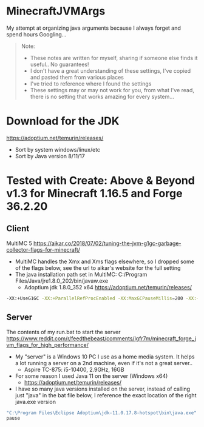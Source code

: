 # MinecraftJVMArgs
My attempt at organizing java arguments because I always forget and spend hours Googling...

> Note:
> + These notes are written for myself, sharing if someone else finds it useful.. No guarantees!
> + I don't have a great understanding of these settings, I've copied and pasted them from various places
> + I've tried to reference where I found the settings
> + These settings may or may not work for you, from what I've read, there is no setting that works amazing for every system...

# Download for the JDK
https://adoptium.net/temurin/releases/
+ Sort by system windows/linux/etc
+ Sort by Java version 8/11/17


# Tested with Create: Above & Beyond v1.3 for Minecraft 1.16.5 and Forge 36.2.20

## Client
MultiMC 5
https://aikar.co/2018/07/02/tuning-the-jvm-g1gc-garbage-collector-flags-for-minecraft/
+ MultiMC handles the Xmx and Xms flags elsewhere, so I dropped some of the flags below, see the url to aikar's website for the full setting
+ The java installation path set in MultiMC: C:/Program Files/Java/jre1.8.0_202/bin/javaw.exe
  +   Adoptium jdk 1.8.0_352 x64 https://adoptium.net/temurin/releases/
```sh
-XX:+UseG1GC -XX:+ParallelRefProcEnabled -XX:MaxGCPauseMillis=200 -XX:+UnlockExperimentalVMOptions -XX:+DisableExplicitGC -XX:+AlwaysPreTouch -XX:G1NewSizePercent=30 -XX:G1MaxNewSizePercent=40 -XX:G1HeapRegionSize=8M -XX:G1ReservePercent=20 -XX:G1HeapWastePercent=5 -XX:G1MixedGCCountTarget=4 -XX:InitiatingHeapOccupancyPercent=15 -XX:G1MixedGCLiveThresholdPercent=90 -XX:G1RSetUpdatingPauseTimePercent=5 -XX:SurvivorRatio=32 -XX:+PerfDisableSharedMem -XX:MaxTenuringThreshold=1 -Dusing.aikars.flags=https://mcflags.emc.gs -Daikars.new.flags=true
```

## Server
The contents of my run.bat to start the server
https://www.reddit.com/r/feedthebeast/comments/lgfr7m/minecraft_forge_jvm_flags_for_high_performance/
+ My "server" is a Windows 10 PC I use as a home media system. It helps a lot running a server on a 2nd machine, even if it's not a great server..
  + Aspire TC-875: i5-10400, 2.9GHz, 16GB
+ For some reason I used Java 11 on the server (Windows x64)
  + https://adoptium.net/temurin/releases/  
+ I have so many java versions installed on the server, instead of calling just "java" in the bat file below, I reference the exact location of the right java.exe version 
```sh
"C:\Program Files\Eclipse Adoptium\jdk-11.0.17.8-hotspot\bin\java.exe" -XX:+UseG1GC -Xmx8G -Xms8G -Dsun.rmi.dgc.server.gcInterval=600000 -XX:+UnlockExperimentalVMOptions -XX:+DisableExplicitGC -XX:G1NewSizePercent=20 -XX:G1ReservePercent=20 -XX:MaxGCPauseMillis=50 -XX:G1HeapRegionSize=32 -jar forge-1.16.5-36.2.20.jar --nogui
pause
```
